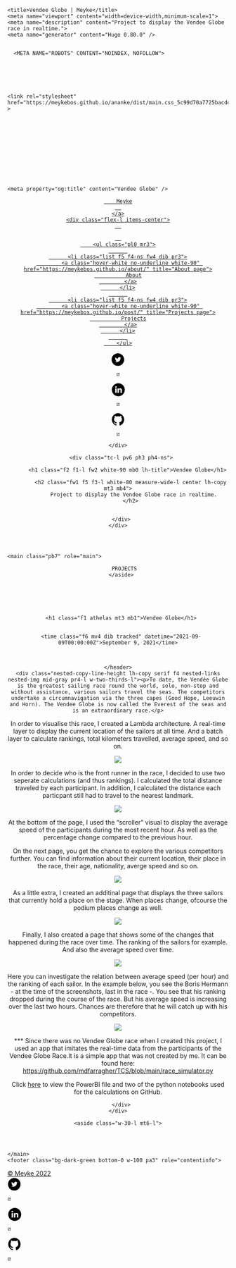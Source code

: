 
<!DOCTYPE html>
<html lang="en-us">
  <head>
    <meta charset="utf-8">
    <meta http-equiv="X-UA-Compatible" content="IE=edge,chrome=1">
    
    <title>Vendee Globe | Meyke</title>
    <meta name="viewport" content="width=device-width,minimum-scale=1">
    <meta name="description" content="Project to display the Vendee Globe race in realtime.">
    <meta name="generator" content="Hugo 0.80.0" />
    
    
      <META NAME="ROBOTS" CONTENT="NOINDEX, NOFOLLOW">
    

    

  
  
    <link rel="stylesheet" href="https://meykebos.github.io/ananke/dist/main.css_5c99d70a7725bacd4c701e995b969fea.css" >
  




    
      

    

    
    
    <meta property="og:title" content="Vendee Globe" />
<meta property="og:description" content="Project to display the Vendee Globe race in realtime." />
<meta property="og:type" content="article" />
<meta property="og:url" content="https://meykebos.github.io/post/chapter-4/" />
<meta property="article:published_time" content="2021-09-09T00:00:00+00:00" />
<meta property="article:modified_time" content="2021-09-09T00:00:00+00:00" /><meta property="og:site_name" content="Meyke" />
<meta itemprop="name" content="Vendee Globe">
<meta itemprop="description" content="Project to display the Vendee Globe race in realtime.">
<meta itemprop="datePublished" content="2021-09-09T00:00:00+00:00" />
<meta itemprop="dateModified" content="2021-09-09T00:00:00+00:00" />
<meta itemprop="wordCount" content="412">



<meta itemprop="keywords" content="" />
<meta name="twitter:card" content="summary"/>
<meta name="twitter:title" content="Vendee Globe"/>
<meta name="twitter:description" content="Project to display the Vendee Globe race in realtime."/>

	
  </head>

  <body class="ma0 avenir bg-near-white">

    
   
  

  
  
  <header class="cover bg-top" style="background-image: url('https://meykebos.github.io/images/vendee4.jpg');">
    <div class="pb3-m pb6-l bg-black-60">
      <nav class="pv3 ph3 ph4-ns" role="navigation">
  <div class="flex-l justify-between items-center center">
    <a href="https://meykebos.github.io/" class="f3 fw2 hover-white no-underline white-90 dib">
      
        Meyke
      
    </a>
    <div class="flex-l items-center">
      

      
        <ul class="pl0 mr3">
          
          <li class="list f5 f4-ns fw4 dib pr3">
            <a class="hover-white no-underline white-90" href="https://meykebos.github.io/about/" title="About page">
              About
            </a>
          </li>
          
          <li class="list f5 f4-ns fw4 dib pr3">
            <a class="hover-white no-underline white-90" href="https://meykebos.github.io/post/" title="Projects page">
              Projects
            </a>
          </li>
          
        </ul>
      
      




<a href="https://twitter.com/meyke9976" target="_blank" class="link-transition twitter link dib z-999 pt3 pt0-l mr1" title="Twitter link" rel="noopener" aria-label="follow on Twitter——Opens in a new window">
  <svg height="32px"  style="enable-background:new 0 0 67 67;" version="1.1" viewBox="0 0 67 67" width="32px" xml:space="preserve" xmlns="http://www.w3.org/2000/svg" xmlns:xlink="http://www.w3.org/1999/xlink"><path d="M37.167,22.283c-2.619,0.953-4.274,3.411-4.086,6.101  l0.063,1.038l-1.048-0.127c-3.813-0.487-7.145-2.139-9.974-4.915l-1.383-1.377l-0.356,1.017c-0.754,2.267-0.272,4.661,1.299,6.271  c0.838,0.89,0.649,1.017-0.796,0.487c-0.503-0.169-0.943-0.296-0.985-0.233c-0.146,0.149,0.356,2.076,0.754,2.839  c0.545,1.06,1.655,2.097,2.871,2.712l1.027,0.487l-1.215,0.021c-1.173,0-1.215,0.021-1.089,0.467  c0.419,1.377,2.074,2.839,3.918,3.475l1.299,0.444l-1.131,0.678c-1.676,0.976-3.646,1.526-5.616,1.568  C19.775,43.256,19,43.341,19,43.405c0,0.211,2.557,1.397,4.044,1.864c4.463,1.377,9.765,0.783,13.746-1.568  c2.829-1.673,5.657-5,6.978-8.221c0.713-1.716,1.425-4.851,1.425-6.354c0-0.975,0.063-1.102,1.236-2.267  c0.692-0.678,1.341-1.419,1.467-1.631c0.21-0.403,0.188-0.403-0.88-0.043c-1.781,0.636-2.033,0.551-1.152-0.402  c0.649-0.678,1.425-1.907,1.425-2.267c0-0.063-0.314,0.042-0.671,0.233c-0.377,0.212-1.215,0.53-1.844,0.72l-1.131,0.361l-1.027-0.7  c-0.566-0.381-1.361-0.805-1.781-0.932C39.766,21.902,38.131,21.944,37.167,22.283z M33,64C16.432,64,3,50.569,3,34S16.432,4,33,4  s30,13.431,30,30S49.568,64,33,64z" style="fill-rule:evenodd;clip-rule:evenodd;fill:;"/></svg>

<span class="new-window"><svg  height="8px"  style="enable-background:new 0 0 1000 1000;" version="1.1" viewBox="0 0 1000 1000" width="8px" xml:space="preserve" xmlns="http://www.w3.org/2000/svg" xmlns:xlink="http://www.w3.org/1999/xlink" >
<path d="M598 128h298v298h-86v-152l-418 418-60-60 418-418h-152v-86zM810 810v-298h86v298c0 46-40 86-86 86h-596c-48 0-86-40-86-86v-596c0-46 38-86 86-86h298v86h-298v596h596z" style="fill-rule:evenodd;clip-rule:evenodd;fill:;"/>
</svg>
</span></a>




<a href="https://www.linkedin.com/in/meyke-bos/" target="_blank" class="link-transition linkedin link dib z-999 pt3 pt0-l mr1" title="LinkedIn link" rel="noopener" aria-label="follow on LinkedIn——Opens in a new window">
  <svg  height="32px"  style="enable-background:new 0 0 65 65;" version="1.1" viewBox="0 0 65 65" width="32px" xml:space="preserve" xmlns="http://www.w3.org/2000/svg" xmlns:xlink="http://www.w3.org/1999/xlink">
  <path d="M50.837,48.137V36.425c0-6.275-3.35-9.195-7.816-9.195  c-3.604,0-5.219,1.983-6.119,3.374V27.71h-6.79c0.09,1.917,0,20.427,0,20.427h6.79V36.729c0-0.609,0.044-1.219,0.224-1.655  c0.49-1.22,1.607-2.483,3.482-2.483c2.458,0,3.44,1.873,3.44,4.618v10.929H50.837z M22.959,24.922c2.367,0,3.842-1.57,3.842-3.531  c-0.044-2.003-1.475-3.528-3.797-3.528s-3.841,1.524-3.841,3.528c0,1.961,1.474,3.531,3.753,3.531H22.959z M34,64  C17.432,64,4,50.568,4,34C4,17.431,17.432,4,34,4s30,13.431,30,30C64,50.568,50.568,64,34,64z M26.354,48.137V27.71h-6.789v20.427  H26.354z" style="fill-rule:evenodd;clip-rule:evenodd;fill:;"/>
</svg>

<span class="new-window"><svg  height="8px"  style="enable-background:new 0 0 1000 1000;" version="1.1" viewBox="0 0 1000 1000" width="8px" xml:space="preserve" xmlns="http://www.w3.org/2000/svg" xmlns:xlink="http://www.w3.org/1999/xlink" >
<path d="M598 128h298v298h-86v-152l-418 418-60-60 418-418h-152v-86zM810 810v-298h86v298c0 46-40 86-86 86h-596c-48 0-86-40-86-86v-596c0-46 38-86 86-86h298v86h-298v596h596z" style="fill-rule:evenodd;clip-rule:evenodd;fill:;"/>
</svg>
</span></a>


<a href="https://github.com/MeykeBos" target="_blank" class="link-transition github link dib z-999 pt3 pt0-l mr1" title="Github link" rel="noopener" aria-label="follow on Github——Opens in a new window">
  <svg  height="32px"  style="enable-background:new 0 0 512 512;" version="1.1" viewBox="0 0 512 512" width="32px" xml:space="preserve" xmlns="http://www.w3.org/2000/svg" xmlns:xlink="http://www.w3.org/1999/xlink" >
  <path d="M256,32C132.3,32,32,134.8,32,261.7c0,101.5,64.2,187.5,153.2,217.9c11.2,2.1,15.3-5,15.3-11.1   c0-5.5-0.2-19.9-0.3-39.1c-62.3,13.9-75.5-30.8-75.5-30.8c-10.2-26.5-24.9-33.6-24.9-33.6c-20.3-14.3,1.5-14,1.5-14   c22.5,1.6,34.3,23.7,34.3,23.7c20,35.1,52.4,25,65.2,19.1c2-14.8,7.8-25,14.2-30.7c-49.7-5.8-102-25.5-102-113.5   c0-25.1,8.7-45.6,23-61.6c-2.3-5.8-10-29.2,2.2-60.8c0,0,18.8-6.2,61.6,23.5c17.9-5.1,37-7.6,56.1-7.7c19,0.1,38.2,2.6,56.1,7.7   c42.8-29.7,61.5-23.5,61.5-23.5c12.2,31.6,4.5,55,2.2,60.8c14.3,16.1,23,36.6,23,61.6c0,88.2-52.4,107.6-102.3,113.3   c8,7.1,15.2,21.1,15.2,42.5c0,30.7-0.3,55.5-0.3,63c0,6.1,4,13.3,15.4,11C415.9,449.1,480,363.1,480,261.7   C480,134.8,379.7,32,256,32z"/>
</svg>

<span class="new-window"><svg  height="8px"  style="enable-background:new 0 0 1000 1000;" version="1.1" viewBox="0 0 1000 1000" width="8px" xml:space="preserve" xmlns="http://www.w3.org/2000/svg" xmlns:xlink="http://www.w3.org/1999/xlink" >
<path d="M598 128h298v298h-86v-152l-418 418-60-60 418-418h-152v-86zM810 810v-298h86v298c0 46-40 86-86 86h-596c-48 0-86-40-86-86v-596c0-46 38-86 86-86h298v86h-298v596h596z" style="fill-rule:evenodd;clip-rule:evenodd;fill:;"/>
</svg>
</span></a>








    </div>
  </div>
</nav>

      <div class="tc-l pv6 ph3 ph4-ns">
        
          <h1 class="f2 f1-l fw2 white-90 mb0 lh-title">Vendee Globe</h1>
          
            <h2 class="fw1 f5 f3-l white-80 measure-wide-l center lh-copy mt3 mb4">
              Project to display the Vendee Globe race in realtime.
            </h2>
          
        
      </div>
    </div>
  </header>



    <main class="pb7" role="main">
      
  
  <article class="flex-l flex-wrap justify-between mw8 center ph3">
    <header class="mt4 w-100">
      <aside class="instapaper_ignoref b helvetica tracked">
          
        PROJECTS
      </aside>
      





      <h1 class="f1 athelas mt3 mb1">Vendee Globe</h1>
      
      
      <time class="f6 mv4 dib tracked" datetime="2021-09-09T00:00:00Z">September 9, 2021</time>

      
      
    </header>
    <div class="nested-copy-line-height lh-copy serif f4 nested-links nested-img mid-gray pr4-l w-two-thirds-l"><p>To date, the Vendée Globe is the greatest sailing race round the world, solo, non-stop and without assistance, various sailors travel the seas. The competitors undertake a circumnavigation via the three capes (Good Hope, Leeuwin and Horn). The Vendee Globe is now called the Everest of the seas and is an extraordinary race.</p>
<p>In order to visualise this race, I created a Lambda architecture. A real-time layer to display the current location of the sailors at all time. And a batch layer to calculate rankings, total kilometers travelled, average speed, and so on.</p>
<figure>
    <img src="https://meykebos.github.io/images/architecture.png"/> 
</figure>

<p>In order to decide who is the front runner in the race, I decided to use two seperate calculations (and thus rankings). I calculated the total distance traveled by each participant. In addition, I calculated the distance each particpant still had to travel to the nearest landmark.</p>
<figure>
    <img src="https://meykebos.github.io/images/rankings.jpeg"/> 
</figure>

<p>At the bottom of the page, I used the &ldquo;scroller&rdquo;  visual to display the average speed of the participants during the most recent hour. As well as the percentage change compared to the previous hour.</p>
<p>On the next page, you get the chance to explore the various competitors further. You can find information about their current location, their place in the race, their age, nationality, averge speed and so on.
<figure>
    <img src="https://meykebos.github.io/images/participants.jpeg"/> 
</figure>
</p>
<p>As a little extra, I created an additinal page that displays the three sailors that currently hold a place on the stage. When places change, ofcourse the podium places change as well.
<figure>
    <img src="https://meykebos.github.io/images/podium.jpeg"/> 
</figure>
</p>
<p>Finally, I also created a page that shows some of the changes that happened during the race over time. The ranking of the sailors for example. And also the average speed over time.
<figure>
    <img src="https://meykebos.github.io/images/during_race.jpeg"/> 
</figure>

Here you can investigate the relation between average speed (per hour) and the ranking of each sailor. In the example below, you see the Boris Hermann - at the time of the screenshots, last in the race -. You see that his ranking dropped during the course of the race. But his average speed is increasing over the last two hours. Chances are therefore that he will catch up with his competitors.</p>
<figure>
    <img src="https://meykebos.github.io/images/Boris.jpeg"/> 
</figure>

<p>*** Since there was no Vendee Globe race when I created this project, I used an app that imitates the real-time data from the participants of the Vendee Globe Race.It is a simple app that was not created by me. It can be found here: <a href="https://github.com/mdfarragher/TCS/blob/main/race_simulator.py">https://github.com/mdfarragher/TCS/blob/main/race_simulator.py</a></p>
<p>Click <a href="https://github.com/MeykeBos/VendeeGlobe">here</a> to view the PowerBI file and two of the python notebooks used for the calculations on GitHub.</p>
<ul class="pa0">
  
</ul>
<div class="mt6 instapaper_ignoref">
      
      
      </div>
    </div>

    <aside class="w-30-l mt6-l">




</aside>

  </article>

    </main>
    <footer class="bg-dark-green bottom-0 w-100 pa3" role="contentinfo">
  <div class="flex justify-between">
  <a class="f4 fw4 hover-white no-underline white-70 dn dib-ns pv2 ph3" href="https://meykebos.github.io/" >
    &copy;  Meyke 2022 
  </a>
    <div>




<a href="https://twitter.com/meyke9976" target="_blank" class="link-transition twitter link dib z-999 pt3 pt0-l mr1" title="Twitter link" rel="noopener" aria-label="follow on Twitter——Opens in a new window">
  <svg height="32px"  style="enable-background:new 0 0 67 67;" version="1.1" viewBox="0 0 67 67" width="32px" xml:space="preserve" xmlns="http://www.w3.org/2000/svg" xmlns:xlink="http://www.w3.org/1999/xlink"><path d="M37.167,22.283c-2.619,0.953-4.274,3.411-4.086,6.101  l0.063,1.038l-1.048-0.127c-3.813-0.487-7.145-2.139-9.974-4.915l-1.383-1.377l-0.356,1.017c-0.754,2.267-0.272,4.661,1.299,6.271  c0.838,0.89,0.649,1.017-0.796,0.487c-0.503-0.169-0.943-0.296-0.985-0.233c-0.146,0.149,0.356,2.076,0.754,2.839  c0.545,1.06,1.655,2.097,2.871,2.712l1.027,0.487l-1.215,0.021c-1.173,0-1.215,0.021-1.089,0.467  c0.419,1.377,2.074,2.839,3.918,3.475l1.299,0.444l-1.131,0.678c-1.676,0.976-3.646,1.526-5.616,1.568  C19.775,43.256,19,43.341,19,43.405c0,0.211,2.557,1.397,4.044,1.864c4.463,1.377,9.765,0.783,13.746-1.568  c2.829-1.673,5.657-5,6.978-8.221c0.713-1.716,1.425-4.851,1.425-6.354c0-0.975,0.063-1.102,1.236-2.267  c0.692-0.678,1.341-1.419,1.467-1.631c0.21-0.403,0.188-0.403-0.88-0.043c-1.781,0.636-2.033,0.551-1.152-0.402  c0.649-0.678,1.425-1.907,1.425-2.267c0-0.063-0.314,0.042-0.671,0.233c-0.377,0.212-1.215,0.53-1.844,0.72l-1.131,0.361l-1.027-0.7  c-0.566-0.381-1.361-0.805-1.781-0.932C39.766,21.902,38.131,21.944,37.167,22.283z M33,64C16.432,64,3,50.569,3,34S16.432,4,33,4  s30,13.431,30,30S49.568,64,33,64z" style="fill-rule:evenodd;clip-rule:evenodd;fill:;"/></svg>

<span class="new-window"><svg  height="8px"  style="enable-background:new 0 0 1000 1000;" version="1.1" viewBox="0 0 1000 1000" width="8px" xml:space="preserve" xmlns="http://www.w3.org/2000/svg" xmlns:xlink="http://www.w3.org/1999/xlink" >
<path d="M598 128h298v298h-86v-152l-418 418-60-60 418-418h-152v-86zM810 810v-298h86v298c0 46-40 86-86 86h-596c-48 0-86-40-86-86v-596c0-46 38-86 86-86h298v86h-298v596h596z" style="fill-rule:evenodd;clip-rule:evenodd;fill:;"/>
</svg>
</span></a>




<a href="https://www.linkedin.com/in/meyke-bos/" target="_blank" class="link-transition linkedin link dib z-999 pt3 pt0-l mr1" title="LinkedIn link" rel="noopener" aria-label="follow on LinkedIn——Opens in a new window">
  <svg  height="32px"  style="enable-background:new 0 0 65 65;" version="1.1" viewBox="0 0 65 65" width="32px" xml:space="preserve" xmlns="http://www.w3.org/2000/svg" xmlns:xlink="http://www.w3.org/1999/xlink">
  <path d="M50.837,48.137V36.425c0-6.275-3.35-9.195-7.816-9.195  c-3.604,0-5.219,1.983-6.119,3.374V27.71h-6.79c0.09,1.917,0,20.427,0,20.427h6.79V36.729c0-0.609,0.044-1.219,0.224-1.655  c0.49-1.22,1.607-2.483,3.482-2.483c2.458,0,3.44,1.873,3.44,4.618v10.929H50.837z M22.959,24.922c2.367,0,3.842-1.57,3.842-3.531  c-0.044-2.003-1.475-3.528-3.797-3.528s-3.841,1.524-3.841,3.528c0,1.961,1.474,3.531,3.753,3.531H22.959z M34,64  C17.432,64,4,50.568,4,34C4,17.431,17.432,4,34,4s30,13.431,30,30C64,50.568,50.568,64,34,64z M26.354,48.137V27.71h-6.789v20.427  H26.354z" style="fill-rule:evenodd;clip-rule:evenodd;fill:;"/>
</svg>

<span class="new-window"><svg  height="8px"  style="enable-background:new 0 0 1000 1000;" version="1.1" viewBox="0 0 1000 1000" width="8px" xml:space="preserve" xmlns="http://www.w3.org/2000/svg" xmlns:xlink="http://www.w3.org/1999/xlink" >
<path d="M598 128h298v298h-86v-152l-418 418-60-60 418-418h-152v-86zM810 810v-298h86v298c0 46-40 86-86 86h-596c-48 0-86-40-86-86v-596c0-46 38-86 86-86h298v86h-298v596h596z" style="fill-rule:evenodd;clip-rule:evenodd;fill:;"/>
</svg>
</span></a>


<a href="https://github.com/MeykeBos" target="_blank" class="link-transition github link dib z-999 pt3 pt0-l mr1" title="Github link" rel="noopener" aria-label="follow on Github——Opens in a new window">
  <svg  height="32px"  style="enable-background:new 0 0 512 512;" version="1.1" viewBox="0 0 512 512" width="32px" xml:space="preserve" xmlns="http://www.w3.org/2000/svg" xmlns:xlink="http://www.w3.org/1999/xlink" >
  <path d="M256,32C132.3,32,32,134.8,32,261.7c0,101.5,64.2,187.5,153.2,217.9c11.2,2.1,15.3-5,15.3-11.1   c0-5.5-0.2-19.9-0.3-39.1c-62.3,13.9-75.5-30.8-75.5-30.8c-10.2-26.5-24.9-33.6-24.9-33.6c-20.3-14.3,1.5-14,1.5-14   c22.5,1.6,34.3,23.7,34.3,23.7c20,35.1,52.4,25,65.2,19.1c2-14.8,7.8-25,14.2-30.7c-49.7-5.8-102-25.5-102-113.5   c0-25.1,8.7-45.6,23-61.6c-2.3-5.8-10-29.2,2.2-60.8c0,0,18.8-6.2,61.6,23.5c17.9-5.1,37-7.6,56.1-7.7c19,0.1,38.2,2.6,56.1,7.7   c42.8-29.7,61.5-23.5,61.5-23.5c12.2,31.6,4.5,55,2.2,60.8c14.3,16.1,23,36.6,23,61.6c0,88.2-52.4,107.6-102.3,113.3   c8,7.1,15.2,21.1,15.2,42.5c0,30.7-0.3,55.5-0.3,63c0,6.1,4,13.3,15.4,11C415.9,449.1,480,363.1,480,261.7   C480,134.8,379.7,32,256,32z"/>
</svg>

<span class="new-window"><svg  height="8px"  style="enable-background:new 0 0 1000 1000;" version="1.1" viewBox="0 0 1000 1000" width="8px" xml:space="preserve" xmlns="http://www.w3.org/2000/svg" xmlns:xlink="http://www.w3.org/1999/xlink" >
<path d="M598 128h298v298h-86v-152l-418 418-60-60 418-418h-152v-86zM810 810v-298h86v298c0 46-40 86-86 86h-596c-48 0-86-40-86-86v-596c0-46 38-86 86-86h298v86h-298v596h596z" style="fill-rule:evenodd;clip-rule:evenodd;fill:;"/>
</svg>
</span></a>







</div>
  </div>
</footer>

  </body>
</html>
